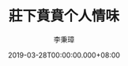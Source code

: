 ---
issue: 319
title: 莊下賁賁个人情味
author: 李秉璋
language: 詔安
date: 2019-03-28T00:00:00.000+08:00
topic: 抒懷
difficulty: 2
wikidata: Q98096205
wikidata_link: https://www.wikidata.org/wiki/Q98096205
author_wikidata_link: https://www.wikidata.org/wiki/Q98096269
author_wikidata: Q98096269
---